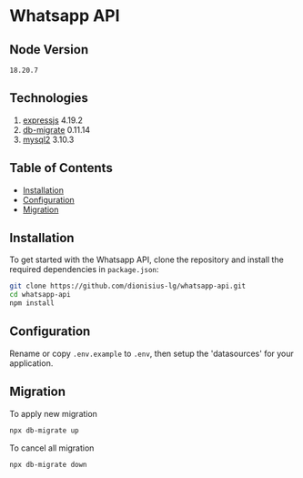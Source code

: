 # Whatsapp API

## Node Version

`18.20.7`

## Technologies

1. [expressjs](https://expressjs.com) 4.19.2
2. [db-migrate](https://db-migrate.readthedocs.io) 0.11.14
3. [mysql2](https://github.com/sidorares/node-mysql2) 3.10.3

## Table of Contents

- [Installation](#installation)
- [Configuration](#configuration)
- [Migration](#migration)

## Installation

To get started with the Whatsapp API, clone the repository and install the required dependencies in `package.json`:
```bash
git clone https://github.com/dionisius-lg/whatsapp-api.git
cd whatsapp-api
npm install
```

## Configuration

Rename or copy `.env.example` to `.env`, then setup the 'datasources' for your application.

## Migration

To apply new migration
```sh
npx db-migrate up
```

To cancel all migration
```sh
npx db-migrate down
```